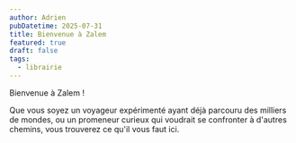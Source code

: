 ```yaml
---
author: Adrien
pubDatetime: 2025-07-31
title: Bienvenue à Zalem
featured: true
draft: false
tags:
  - librairie
---
```

Bienvenue à Zalem !

Que vous soyez un voyageur expérimenté ayant déjà parcouru des milliers de mondes, ou un promeneur curieux qui voudrait se confronter à d'autres chemins, vous trouverez ce qu'il vous faut ici.